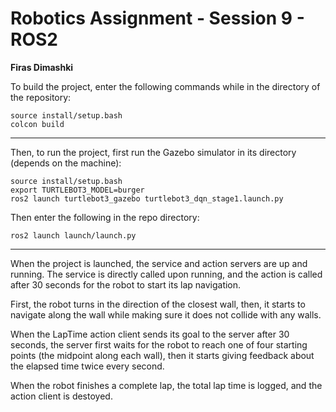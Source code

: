# Robotics Assignment - Session 9 - ROS2

**Firas Dimashki**

To build the project, enter the following commands while in the directory of the repository:
```
source install/setup.bash
colcon build
```
---
Then, to run the project, first run the Gazebo simulator in its directory (depends on the machine):
```
source install/setup.bash
export TURTLEBOT3_MODEL=burger
ros2 launch turtlebot3_gazebo turtlebot3_dqn_stage1.launch.py
```
Then enter the following in the repo directory:
```
ros2 launch launch/launch.py
```
---
When the project is launched, the service and action servers are up and running. The service is directly called upon running, and the action is called after 30 seconds for the robot to start its lap navigation.

First, the robot turns in the direction of the closest wall, then, it starts to navigate along the wall while making sure it does not collide with any walls.

When the LapTime action client sends its goal to the server after 30 seconds, the server first waits for the robot to reach one of four starting points (the midpoint along each wall), then it starts giving feedback about the elapsed time twice every second.

When the robot finishes a complete lap, the total lap time is logged, and the action client is destoyed.

